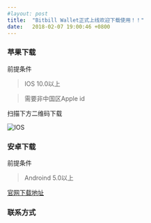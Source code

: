 ```yaml
---
#layout: post
title:  "Bitbill Wallet正式上线欢迎下载使用！！"
date:   2018-02-07 19:00:46 +0800
---
```


### 苹果下载

前提条件

> IOS 10.0以上    

> 需要非中国区Apple id

扫描下方二维码下载

![IOS](https://raw.githubusercontent.com/zhaogangwang/bitbill/master/images/WechatIMG141.jpeg)


### 安卓下载

前提条件	

> Androind 5.0以上	



[官网下载地址](https://www.bitbill.com/cn/wallet/)


### 联系方式  
[官网]: <http://www.bitbill.com/>

[Email]: <hi@bitbill.com/>


